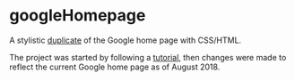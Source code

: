 # googleHomepage

A stylistic [duplicate](https://iraquint.github.io/googleHomepage/google.html) of the Google home page with CSS/HTML.

The project was started by following a [tutorial](https://www.youtube.com/watch?v=1dRqMeIy0_4&index=6&list=PLskZP4iE0XzaHE0yH2KUiPD-BMk-fIkHN), then changes were made to reflect the current Google home page as of August 2018.
